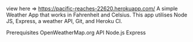 view here => https://pacific-reaches-22620.herokuapp.com/
A simple Weather App that works in Fahrenheit and Celsius. This app utilises Node JS, Express, a weather API, Git, and Heroku CI.

Prerequisites
OpenWeatherMap.org API
Node.js
Express
